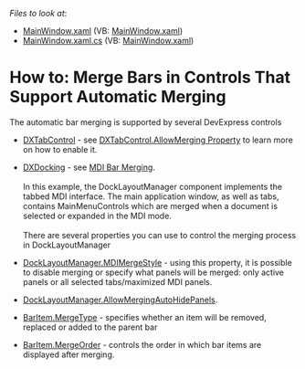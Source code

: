 <!-- default file list -->
*Files to look at*:

* [MainWindow.xaml](./CS/WpfApplication1/MainWindow.xaml) (VB: [MainWindow.xaml](./VB/WpfApplication1/MainWindow.xaml))
* [MainWindow.xaml.cs](./CS/WpfApplication1/MainWindow.xaml.cs) (VB: [MainWindow.xaml](./VB/WpfApplication1/MainWindow.xaml))
<!-- default file list end -->
# How to: Merge Bars in Controls That Support Automatic Merging


The automatic bar merging is supported by several DevExpress controls

* <a href="https://documentation.devexpress.com/#WPF/CustomDocument7975">DXTabControl</a> - see <a href="https://documentation.devexpress.com/#WPF/DevExpressXpfCoreDXTabControl_AllowMergingtopic">DXTabControl.AllowMerging Property</a> to learn more on how to enable it.
* <a href="https://documentation.devexpress.com/#WPF/CustomDocument6191">DXDocking</a> - see <a href="https://documentation.devexpress.com/#WPF/CustomDocument9155">MDI Bar Merging</a>.<br><br>In this example, the DockLayoutManager component implements the tabbed MDI interface. The main application window, as well as tabs, contains MainMenuControls which are merged when a document is selected or expanded in the MDI mode. <br><br>There are several properties you can use to control the merging process in DockLayoutManager

* <a href="https://documentation.devexpress.com/#WPF/DevExpressXpfDockingDockLayoutManager_MDIMergeStyletopic">DockLayoutManager.MDIMergeStyle</a> - using this property, it is possible to disable merging or specify what panels will be merged: only active panels or all selected tabs/maximized MDI panels.
* <a href="https://documentation.devexpress.com/#WPF/DevExpressXpfDockingDockLayoutManager_AllowMergingAutoHidePanelstopic">DockLayoutManager.AllowMergingAutoHidePanels</a>.
* <a href="https://documentation.devexpress.com/#WPF/DevExpressXpfBarsBarItem_MergeTypetopic">BarItem.MergeType</a> - specifies whether an item will be removed, replaced or added to the parent bar
* <a href="https://documentation.devexpress.com/#WPF/DevExpressXpfBarsBarItem_MergeOrdertopic">BarItem.MergeOrder</a> - controls the order in which bar items are displayed after merging.

<br/>


